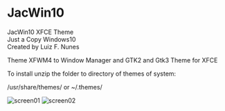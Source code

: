 # JacWin10
JacWin10 XFCE Theme<br/>
Just a Copy Windows10<br/>
Created by Luiz F. Nunes<br/>

Theme XFWM4 to Window Manager and GTK2 and Gtk3 Theme for XFCE<br/>

To install unzip the folder to directory of themes of system:

/usr/share/themes/
or
~/.themes/

![screen01](https://user-images.githubusercontent.com/9018264/37603740-0a78d9fc-2b6e-11e8-9318-01107d847e91.png)
![screen02](https://user-images.githubusercontent.com/9018264/37603749-0ee44c38-2b6e-11e8-8ce7-1a0ec2a57148.png)
